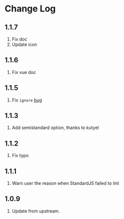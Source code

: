 # Change Log

## 1.1.7

1. Fix doc
2. Update icon

## 1.1.6

1. Fix vue doc

## 1.1.5

1. Fix `ignore` [bug](https://github.com/chenxsan/vscode-standardjs/issues/22)

## 1.1.3

1. Add semistandard option, thanks to kutyel

## 1.1.2

1. Fix typo

## 1.1.1

1. Warn user the reason when StandardJS failed to lint

## 1.0.9

1. Update from upstream.